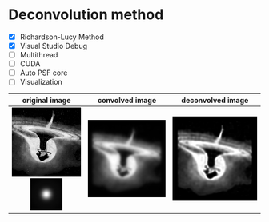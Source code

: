 # Deconvolution method

- [x] Richardson-Lucy Method
- [x] Visual Studio Debug
- [ ] Multithread
- [ ] CUDA
- [ ] Auto PSF core
- [ ] Visualization

| original image  | convolved image | deconvolved image |
|:---:|:---:|:---:|
|![original image](images/snipaste_20170805_011416.png)![PSF](images/snipaste_20170805_011545.png)|![convolved image](images/snipaste_20170805_011452.png)|![deconvolved image](images/snipaste_20170805_011500.png)|